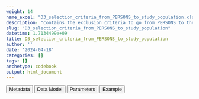 ```yaml
---
weight: 14
name_excel: "D3_selection_criteria_from_PERSONS_to_study_population.xlsx"
description: "contains the exclusion criteria to go from PERSONS to the study population"
slug: "D3_selection_criteria_from_PERSONS_to_study_population"
datetime: 1.7134499e+09
title: D3_selection_criteria_from_PERSONS_to_study_population
author: ''
date: '2024-04-18'
categories: []
tags: []
archetype: codebook
output: html_document
---
```


<script src="/rmarkdown-libs/core-js/shim.min.js"></script>
<script src="/rmarkdown-libs/react/react.min.js"></script>
<script src="/rmarkdown-libs/react/react-dom.min.js"></script>
<script src="/rmarkdown-libs/reactwidget/react-tools.umd.cjs"></script>
<script src="/rmarkdown-libs/htmlwidgets/htmlwidgets.js"></script>
<link href="/rmarkdown-libs/reactable/reactable.css" rel="stylesheet" />
<script src="/rmarkdown-libs/reactable-binding/reactable.js"></script>
<div class="tab">
<button class="tablinks" onclick="openCity(event, &#39;Metadata&#39;)" id="defaultOpen">Metadata</button>
<button class="tablinks" onclick="openCity(event, &#39;Data Model&#39;)">Data Model</button>
<button class="tablinks" onclick="openCity(event, &#39;Parameters&#39;)">Parameters</button>
<button class="tablinks" onclick="openCity(event, &#39;Example&#39;)">Example</button>
</div>
<div id="Metadata" class="tabcontent">
<div id="htmlwidget-1" class="reactable html-widget" style="width:auto;height:600px;"></div>
<script type="application/json" data-for="htmlwidget-1">{"x":{"tag":{"name":"Reactable","attribs":{"data":{"medatata_name":["Name of the dataset","Content of the dataset","Unit of observation","Dataset where the list of UoOs is fully listed and with 1 record per UoO","How many observations per UoO","Variables capturing the UoO","Primary key","Parameters",null,null,null,null,null,null,null,null,null,null,null,null],"metadata_content":["D3_selection_criteria_from_PERSONS_to_study_population","contains the exclusion criteria to go from PERSONS to the study population","a person in PERSON","PERSONS","1","person_id","person_id",null,null,null,null,null,null,null,null,null,null,null,null,null]},"columns":[{"id":"medatata_name","name":"medatata_name","type":"character"},{"id":"metadata_content","name":"metadata_content","type":"character"}],"sortable":false,"searchable":true,"pagination":false,"highlight":true,"bordered":true,"striped":true,"style":{"maxWidth":1800},"height":"600px","dataKey":"b061ac42494d36b92e2f2da50b84c73b"},"children":[]},"class":"reactR_markup"},"evals":[],"jsHooks":[]}</script>
</div>
<div id="Data Model" class="tabcontent">
<div id="htmlwidget-2" class="reactable html-widget" style="width:auto;height:600px;"></div>
<script type="application/json" data-for="htmlwidget-2">{"x":{"tag":{"name":"Reactable","attribs":{"data":{"VarName":["person_id","sex_or_date_of_birth_is_not_defined","birth_date_absurd","partial_date_of_death","no spells","all_spells_start_after_ending","no_spell_overlapping_the_study_period","no_spell_longer_than_365_days","all_spells_include_vax1_but_less_than_365_days_from_it","higher_doses_included_but_lower_doses_missing",null,null,null,null,null,null,null,null,null,null],"Description":["unique person identifier","in case some person has missing sex or date of birth","the birth date is before 1905","There is an infromation about year of death, but not month and day. This person needs to be excluded for this reason","person doesn't have any spells associated to him/her","all the spells start after ending","the person has no spell overlapping the study period by at least one day","there is no spell that both overlaps the study period andis longer than 365 days, or starts at birth","A person has a single spell which contains vax1 but the distace between vax1 and entry_spell_category is less than 365 days","There is a spell including the second vaccination that has a record of a dose > 1, but no dose 1, or a record of a dose > 2 and no dose 2, etc",null,null,null,null,null,null,null,null,null,null],"Format":["character","binary",null,"binary","binary","binary","binary","binary","binary","binary",null,null,null,null,null,null,null,null,null,null],"Vocabulary":["from CDM PERSONS","0 = both of them are present\r\n1 = birth date missing, sex missing or 'unknown'",null,"0 = no death or precise date of death\r\n1 = death with no day or month","0 = exists at least one spell for the person\r\n1 =otherwise","1 = all spells have entry_spell_category after exit_spell_category\r\n1 =otherwise","0 = there is at least one spell that overlaps the studty period (20th December 2020 - end of the study)\r\n1 = otherwise","0 = among the spells that overlap the study period, at least one is either starting at birth or is longer than 365 days\r\n1 = otherwise","1 = person has 1 spell with date_vax1 inside but has_vax1_before_365_days from D3_clean_spells is equal to 1\r\n0 = otherwise\r\n","0 = all the dates until the last available vaccine (2nd or 3rd) are recorded\r\n1 = otherwise",null,null,null,null,null,null,null,null,null,null],"Parameters":[null,null,null,null,null,null,null,null,null,null,null,null,null,null,null,null,null,null,null,null],"Notes and examples":["from PERSONS","note that sex = 'O' is ok could be non binary, 'undetermined' is possibly interssex","this criterion should not exclude too many people",null,null,null,"persons will be excluded if this variable is 1","note that persons having a spell overlapping the study period and starting at birth are not excluded by this criterion. persons will be excluded if this variable is 1",null,null,null,null,null,null,null,null,null,null,null,null],"Source tables and variables":["PERSONS/person_id",null,null,null,null,null,null,null,null,null,null,null,null,null,null,null,null,null,null,null],"Retrieved":["yes",null,null,null,null,null,null,null,null,null,null,null,null,null,null,null,null,null,null,null],"Calculated":[null,"yes","yes","yes","yes","yes","yes","yes","yes","yes",null,null,null,null,null,null,null,null,null,null],"Algorithm_id":[null,null,null,null,null,null,null,null,null,null,null,null,null,null,null,null,null,null,null,null],"Rule":[null,null,null,null,null,null,null,null,null,null,null,null,null,null,null,null,null,null,null,null]},"columns":[{"id":"VarName","name":"VarName","type":"character"},{"id":"Description","name":"Description","type":"character"},{"id":"Format","name":"Format","type":"character"},{"id":"Vocabulary","name":"Vocabulary","type":"character"},{"id":"Parameters","name":"Parameters","type":"logical"},{"id":"Notes and examples","name":"Notes and examples","type":"character"},{"id":"Source tables and variables","name":"Source tables and variables","type":"character"},{"id":"Retrieved","name":"Retrieved","type":"character"},{"id":"Calculated","name":"Calculated","type":"character"},{"id":"Algorithm_id","name":"Algorithm_id","type":"logical"},{"id":"Rule","name":"Rule","type":"logical"}],"sortable":false,"searchable":true,"pagination":false,"highlight":true,"bordered":true,"striped":true,"style":{"maxWidth":1800},"height":"600px","dataKey":"3d857d42a81af94f3c4f2e02c44699cd"},"children":[]},"class":"reactR_markup"},"evals":[],"jsHooks":[]}</script>
</div>
<div id="Parameters" class="tabcontent">
<div id="htmlwidget-3" class="reactable html-widget" style="width:auto;height:600px;"></div>
<script type="application/json" data-for="htmlwidget-3">{"x":{"tag":{"name":"Reactable","attribs":{"data":{"parameter in the variable name":[null,null,null,null,null,null,null,null,null,null,null,null,null,null,null,null,null,null,null,null],"values":[null,null,null,null,null,null,null,null,null,null,null,null,null,null,null,null,null,null,null,null],"name of macro":[null,null,null,null,null,null,null,null,null,null,null,null,null,null,null,null,null,null,null,null]},"columns":[{"id":"parameter in the variable name","name":"parameter in the variable name","type":"logical"},{"id":"values","name":"values","type":"logical"},{"id":"name of macro","name":"name of macro","type":"logical"}],"sortable":false,"searchable":true,"pagination":false,"highlight":true,"bordered":true,"striped":true,"style":{"maxWidth":1800},"height":"600px","dataKey":"f545894952d01490ab535e7af1d88bc2"},"children":[]},"class":"reactR_markup"},"evals":[],"jsHooks":[]}</script>
</div>
<div id="Example" class="tabcontent">
<div id="htmlwidget-4" class="reactable html-widget" style="width:auto;height:600px;"></div>
<script type="application/json" data-for="htmlwidget-4">{"x":{"tag":{"name":"Reactable","attribs":{"data":{"person_id":["P0001","P0002","P0003","P0004","P0005","P0006","P0007","P0008","P0009","P0010","P0011","P0012","P0013","P0014","P0015","P0016","P0017","P0018","P0019","P0020"],"sex_or_birth_date_is_not_defined":[0,0,0,0,0,0,0,0,0,0,0,0,0,0,0,0,0,0,0,0],"partial_date_of_death":[0,0,0,0,0,0,0,0,0,0,0,0,0,0,0,0,0,0,0,0],"birth_date_absurd":[0,0,0,0,0,0,0,0,0,0,0,1,0,0,0,0,0,0,0,0],"no_spells":[0,0,0,0,0,0,0,0,0,0,0,0,0,0,0,0,0,0,0,0],"all_spells_start_after_ending":[0,0,0,0,0,0,0,0,0,0,0,0,0,0,0,0,0,0,0,0],"no_spell_overlapping_the_study_period":[0,0,0,0,0,0,0,0,0,0,0,0,0,0,0,0,0,0,0,0],"no_spell_longer_than_365_days":[0,0,0,0,0,0,0,0,1,0,0,1,0,0,0,0,0,0,0,0],"all_spells_include_vax1_but_less_than_365_days_from_it":[0,0,0,0,0,0,0,0,0,0,0,0,0,0,0,0,0,0,0,0],"higher_doses_included_but_lower_doses_missing":[0,0,0,0,0,0,0,0,"NA",0,0,"NA",0,0,0,0,0,0,0,0],"spell_start_date":["2018-01-01T00:00:00Z","2018-10-29T00:00:00Z","2018-01-01T00:00:00Z","2018-01-01T00:00:00Z","2018-01-01T00:00:00Z","2019-12-06T00:00:00Z","2018-01-01T00:00:00Z","2018-01-01T00:00:00Z",null,"2018-01-01T00:00:00Z","2018-01-01T00:00:00Z",null,"2018-01-01T00:00:00Z","2018-01-01T00:00:00Z","2018-01-01T00:00:00Z","2018-01-01T00:00:00Z","2018-01-01T00:00:00Z","2018-01-01T00:00:00Z","2018-01-01T00:00:00Z","2018-01-01T00:00:00Z"],"study_entry_date":["2019-01-01T00:00:00Z","2019-10-29T00:00:00Z","2019-01-01T00:00:00Z","2019-01-01T00:00:00Z","2019-01-01T00:00:00Z","2020-12-05T00:00:00Z","2019-01-01T00:00:00Z","2019-01-01T00:00:00Z",null,"2019-01-01T00:00:00Z","2019-01-01T00:00:00Z",null,"2019-01-01T00:00:00Z","2019-01-01T00:00:00Z","2019-01-01T00:00:00Z","2019-01-01T00:00:00Z","2019-01-01T00:00:00Z","2019-01-01T00:00:00Z","2019-01-01T00:00:00Z","2019-01-01T00:00:00Z"],"study_exit_date":["2021-06-30T00:00:00Z","2021-06-02T00:00:00Z","2021-06-30T00:00:00Z","2021-06-30T00:00:00Z","2021-06-30T00:00:00Z","2021-06-30T00:00:00Z","2021-06-30T00:00:00Z","2021-06-30T00:00:00Z",null,"2021-06-30T00:00:00Z","2019-03-01T00:00:00Z",null,"2021-06-30T00:00:00Z","2021-06-30T00:00:00Z","2021-06-30T00:00:00Z","2021-06-30T00:00:00Z","2019-08-27T00:00:00Z","2021-06-30T00:00:00Z","2021-06-30T00:00:00Z","2021-06-30T00:00:00Z"]},"columns":[{"id":"person_id","name":"person_id","type":"character"},{"id":"sex_or_birth_date_is_not_defined","name":"sex_or_birth_date_is_not_defined","type":"numeric"},{"id":"partial_date_of_death","name":"partial_date_of_death","type":"numeric"},{"id":"birth_date_absurd","name":"birth_date_absurd","type":"numeric"},{"id":"no_spells","name":"no_spells","type":"numeric"},{"id":"all_spells_start_after_ending","name":"all_spells_start_after_ending","type":"numeric"},{"id":"no_spell_overlapping_the_study_period","name":"no_spell_overlapping_the_study_period","type":"numeric"},{"id":"no_spell_longer_than_365_days","name":"no_spell_longer_than_365_days","type":"numeric"},{"id":"all_spells_include_vax1_but_less_than_365_days_from_it","name":"all_spells_include_vax1_but_less_than_365_days_from_it","type":"numeric"},{"id":"higher_doses_included_but_lower_doses_missing","name":"higher_doses_included_but_lower_doses_missing","type":"numeric"},{"id":"spell_start_date","name":"spell_start_date","type":"Date"},{"id":"study_entry_date","name":"study_entry_date","type":"Date"},{"id":"study_exit_date","name":"study_exit_date","type":"Date"}],"sortable":false,"searchable":true,"pagination":false,"highlight":true,"bordered":true,"striped":true,"style":{"maxWidth":1800},"height":"600px","dataKey":"16dc067aa31c128248f0257cdc074c5b"},"children":[]},"class":"reactR_markup"},"evals":[],"jsHooks":[]}</script>
</div>

